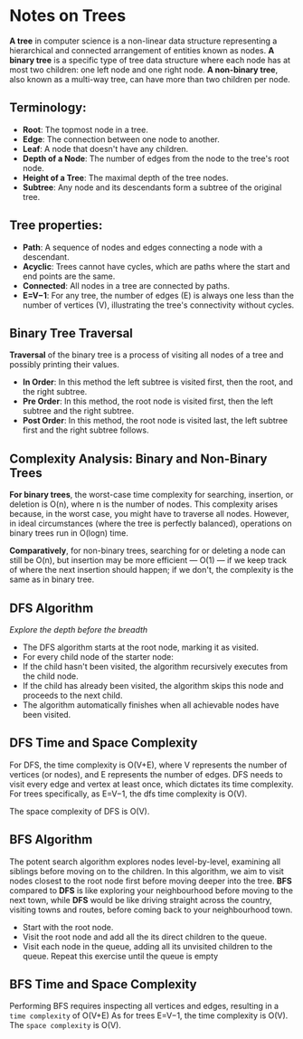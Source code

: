 # Notes on Trees

**A tree** in computer science is a non-linear data structure representing a hierarchical and connected
arrangement of entities known as nodes.
**A binary tree** is a specific type of tree data structure where each node has at most two children: one left node and one right node.
**A non-binary tree**, also known as a multi-way tree, can have more than two children per node.

## Terminology:

- **Root**: The topmost node in a tree.
- **Edge**: The connection between one node to another.
- **Leaf**: A node that doesn't have any children.
- **Depth of a Node**: The number of edges from the node to the tree's root node.
- **Height of a Tree**: The maximal depth of the tree nodes.
- **Subtree**: Any node and its descendants form a subtree of the original tree.

## Tree properties:

- **Path**: A sequence of nodes and edges connecting a node with a descendant.
- **Acyclic**: Trees cannot have cycles, which are paths where the start and end points are the same.
- **Connected**: All nodes in a tree are connected by paths.
- **E=V−1**: For any tree, the number of edges (E) is always one less than the number of vertices (V), illustrating the tree's connectivity without cycles.

## Binary Tree Traversal

**Traversal** of the binary tree is a process of visiting all nodes of a tree and possibly printing their values.

- **In Order**: In this method the left subtree is visited first, then the root, and the right subtree.
- **Pre Order**: In this method, the root node is visited first, then the left subtree and the right subtree.
- **Post Order**: In this method, the root node is visited last, the left subtree first and the right subtree follows.

## Complexity Analysis: Binary and Non-Binary Trees

**For binary trees**, the worst-case time complexity for searching, insertion, or deletion is O(n), where n is the number of nodes.
This complexity arises because, in the worst case, you might have to traverse all nodes. However,
in ideal circumstances (where the tree is perfectly balanced), operations on binary trees run in O(logn) time.

**Comparatively**, for non-binary trees, searching for or deleting a node can still be O(n), but insertion may be more efficient —
O(1) — if we keep track of where the next insertion should happen; if we don't, the complexity is the same as in binary tree.

## DFS Algorithm

_Explore the depth before the breadth_

- The DFS algorithm starts at the root node, marking it as visited.
- For every child node of the starter node:
- If the child hasn't been visited, the algorithm recursively executes from the child node.
- If the child has already been visited, the algorithm skips this node and proceeds to the next child.
- The algorithm automatically finishes when all achievable nodes have been visited.

## DFS Time and Space Complexity

For DFS, the time complexity is O(V+E), where V represents the number of vertices (or nodes), and E represents the number of edges.
DFS needs to visit every edge and vertex at least once, which dictates its time complexity.
For trees specifically, as E=V−1, the dfs time complexity is O(V).

The space complexity of DFS is O(V).

## BFS Algorithm

The potent search algorithm explores nodes level-by-level, examining all siblings before moving on to the children.
In this algorithm, we aim to visit nodes closest to the root node first before moving deeper into the tree.
**BFS** compared to **DFS** is like exploring your neighbourhood before moving to the next town, while **DFS** would be like
driving straight across the country, visiting towns and routes, before coming back to your neighbourhood town.

- Start with the root node.
- Visit the root node and add all the its direct children to the queue.
- Visit each node in the queue, adding all its unvisited children to the queue. Repeat this exercise until the queue is empty

## BFS Time and Space Complexity

Performing BFS requires inspecting all vertices and edges, resulting in a `time complexity` of O(V+E) As for trees E=V−1, the time complexity is O(V).
The `space complexity` is O(V).
